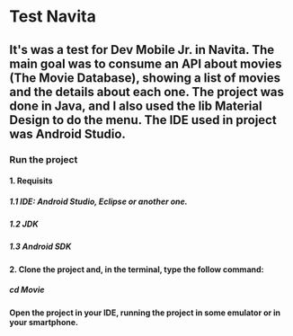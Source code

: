 # Test Navita

## It's was a test for Dev Mobile Jr. in Navita. The main goal was to consume an API about movies (The Movie Database), showing a list of movies and the details about each one. The project was done in Java, and I also used the lib Material Design to do the menu. The IDE used in project was Android Studio.

### Run the project

#### 1. Requisits

##### 1.1 IDE: Android Studio, Eclipse or another one.

##### 1.2 JDK

##### 1.3 Android SDK

#### 2. Clone the project and, in the terminal, type the follow command:

##### cd Movie

#### Open the project in your IDE, running the project in some emulator or in your smartphone.

